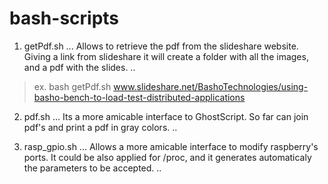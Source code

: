 bash-scripts
============

1. getPdf.sh
... Allows to retrieve the pdf from the slideshare website. Giving a link from slideshare it will create a folder with all the images, and a pdf with the slides. ..
> ex. bash getPdf.sh www.slideshare.net/BashoTechnologies/using-basho-bench-to-load-test-distributed-applications

2. pdf.sh
... Its a more amicable interface to GhostScript. So far can join pdf's and print a pdf in gray colors. ..

3. rasp_gpio.sh
... Allows a more amicable interface to modify raspberry's ports. It could be also applied for /proc, and it generates automaticaly the parameters to be accepted. ..
